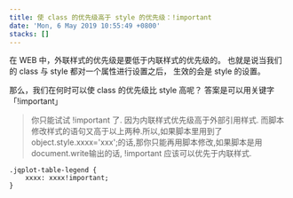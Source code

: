 ```yaml
---
title: 使 class 的优先级高于 style 的优先级：!important
date: 'Mon, 6 May 2019 10:55:49 +0800'
stacks: []
---
```


在 WEB 中，外联样式的优先级是要低于内联样式的优先级的。
也就是说当我们的 class 与 style 都对一个属性进行设置之后，
生效的会是 style 的设置。

那么，我们在何时可以使 class 的优先级比 style 高呢？
答案是可以用关键字「!important」

>你只能试试 !important 了. 因为内联样式优先级高于外部引用样式. 而脚本修改样式的语句又高于以上两种.所以,如果脚本里用到了object.style.xxxx='xxx';的话,那你只能再用脚本修改,如果脚本是用document.write输出的话, !important 应该可以优先于内联样式.

```
.jqplot-table-legend {
    xxxx: xxxx!important;
}
```


